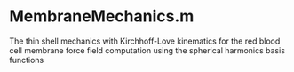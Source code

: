 # MembraneMechanics.m
The thin shell mechanics with Kirchhoff-Love kinematics for the red blood cell membrane force field computation using the spherical harmonics basis functions
